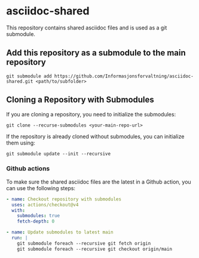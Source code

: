 # asciidoc-shared

This repository contains shared asciidoc files and is used as a git submodule.

## Add this repository as a submodule to the main repository
```shell
git submodule add https://github.com/Informasjonsforvaltning/asciidoc-shared.git <path/to/subfolder>
```

## Cloning a Repository with Submodules
If you are cloning a repository, you need to initialize the submodules:
```shell
git clone --recurse-submodules <your-main-repo-url>
````

If the repository is already cloned without submodules, you can initialize them using:
```shell
git submodule update --init --recursive
```

### Github actions
To make sure the shared asciidoc files are the latest in a Github action, you can use the following steps:
```yaml
- name: Checkout repository with submodules
  uses: actions/checkout@v4
  with:
    submodules: true
    fetch-depth: 0

- name: Update submodules to latest main
  run: |
    git submodule foreach --recursive git fetch origin
    git submodule foreach --recursive git checkout origin/main
```
